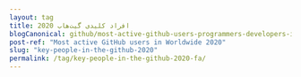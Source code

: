 ```yaml
---
layout: tag
title: افراد کلیدی گیت‌هاب 2020
blogCanonical: github/most-active-github-users-programmers-developers-in-worldwide-fa/
post-ref: "Most active GitHub users in Worldwide 2020"
slug: "key-people-in-the-github-2020"
permalink: /tag/key-people-in-the-github-2020-fa/
---
```

